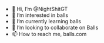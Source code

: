 - 👋 Hi, I’m @NightShitGT
- 👀 I’m interested in balls
- 🌱 I’m currently learning balls
- 💞️ I’m looking to collaborate on Balls
- 📫 How to reach me, balls.com

